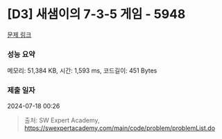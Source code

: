 # [D3] 새샘이의 7-3-5 게임 - 5948 

[문제 링크](https://swexpertacademy.com/main/code/problem/problemDetail.do?contestProbId=AWZ2IErKCwUDFAUQ) 

### 성능 요약

메모리: 51,384 KB, 시간: 1,593 ms, 코드길이: 451 Bytes

### 제출 일자

2024-07-18 00:26



> 출처: SW Expert Academy, https://swexpertacademy.com/main/code/problem/problemList.do
